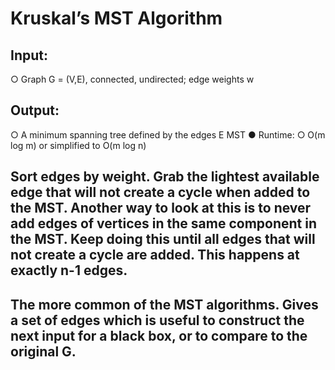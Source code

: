 # Kruskal’s MST Algorithm
## Input:
○ Graph G = (V,E), connected, undirected; edge weights w
## Output:
○ A minimum spanning tree defined by the edges E MST ● Runtime:
○ O(m log m) or simplified to O(m log n)
## Sort edges by weight. Grab the lightest available edge that will not create a cycle when added to the MST. Another way to look at this is to never add edges of vertices in the same component in the MST. Keep doing this until all edges that will not create a cycle are added. This happens at exactly n-1 edges.
## The more common of the MST algorithms. Gives a set of edges which is useful to construct the next input for a black box, or to compare to the original G.

